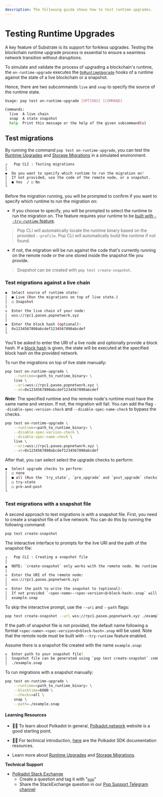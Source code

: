 ```yaml
---
description: The following guide shows how to test runtime upgrades.
---
```


# Testing Runtime Upgrades

A key feature of Substrate is its support for forkless upgrades. Testing the blockchain runtime upgrade process is essential to ensure a seamless network transition without disruptions.

To simulate and validate the process of upgrading a blockchain's runtime, the `on-runtime-upgrade` executes the [`OnRuntimeUpgrade`](https://paritytech.github.io/polkadot-sdk/master/frame_support/traits/trait.OnRuntimeUpgrade.html) hooks of a runtime against the state of a live blockchain or a snapshot.

Hence, there are two subcommands `live` and `snap` to specify the source of the runtime state.

```bash
Usage: pop test on-runtime-upgrade [OPTIONS] [COMMAND]

Commands:
  live  A live chain
  snap  A state snapshot
  help  Print this message or the help of the given subcommand(s)
```

## Test migrations

By running the command `pop test on-runtime-upgrade`, you can test the [Runtime Upgrades](https://docs.polkadot.com/develop/parachains/maintenance/runtime-upgrades/) and [Storage Migrations](https://docs.polkadot.com/develop/parachains/maintenance/storage-migrations/) in a simulated environment.

```bash
┌   Pop CLI : Testing migrations
│
◆  Do you want to specify which runtime to run the migration on?
│  If not provided, use the code of the remote node, or a snapshot.
│  ● Yes  / ○ No
└
```

Before the migration running, you will be prompted to confirm if you want to specify which runtime to run the migration on:

- If you choose to specify, you will be prompted to select the runtime to run the migration on. The feature requires your runtime to be [built with `--try-runtime` feature](../pop-cli/build.md).

> Pop CLI will automatically locate the runtime binary based on the provided `--profile`. Pop CLI will automatically build the runtime if not found.

- If not, the migration will be run against the code that's currently running on the remote node or the one stored inside the snapshot file you provide.

> Snapshot can be created with `pop test create-snapshot`.


### Test migrations against a live chain

```bash
◆  Select source of runtime state:
│  ● Live (Run the migrations on top of live state.)
│  ○ Snapshot
|
◇  Enter the live chain of your node:
│  wss://rpc1.paseo.popnetwork.xyz
│
◆  Enter the block hash (optional):
│  0x1234567890abcdef1234567890abcdef
└
```

You'll be asked to enter the URI of a live node and optionally provide a block hash. If a [block hash](https://paritytech.github.io/polkadot-sdk/master/sp_runtime/traits/trait.HashOutput.html) is given, the state will be executed at the specified block hash on the provided network.

To run the migrations on top of live state manually:

```bash
pop test on-runtime-upgrade \
    --runtime=<path_to_runtime_binary> \
    live \
    --uri=wss://rpc1.paseo.popnetwork.xyz \
    --at=0x1234567890abcdef1234567890abcdef
```

**_Note_**: The specified runtime and the remote node's runtime must have the same name and version. If not, the migration will fail. You can add the flag `--disable-spec-version-check` and `--disable-spec-name-check` to bypass the checks.

```bash
pop test on-runtime-upgrade \
    --runtime=<path_to_runtime_binary> \
    --disable-spec-version-check \
    --disable-spec-name-check \
    live \
    --uri=wss://rpc1.paseo.popnetwork.xyz \
    --at=0x1234567890abcdef1234567890abcdef
```

After that, you can select select the upgrade checks to perform:

```bash
◆  Select upgrade checks to perform:
│  ○ none
│  ● all (Run the `try_state`, `pre_upgrade` and `post_upgrade` checks)
│  ○ try-state
│  ○ pre-and-post
└
```

### Test migrations with a snapshot file

A second approach to test migrations is with a snapshot file. First, you need to create a snapshot file of a live network. You can do this by running the following command:

```bash
pop test create-snapshot
```

The interactive interface to prompts for the live URI and the path of the snapshot file:

```bash
┌   Pop CLI : Creating a snapshot file
│
▲  NOTE: `create-snapshot` only works with the remote node. No runtime required.
│
◇  Enter the URI of the remote node:
│  wss://rpc1.paseo.popnetwork.xyz
│
◇  Enter the path to write the snapshot to (optional):
│  If not provided `<spec-name>-<spec-version>@<block-hash>.snap` will be used.
│  example.snap
```

To skip the interactive prompt, use the `--uri` and `--path` flags:

```bash
pop test create-snapshot --uri wss://rpc1.paseo.popnetwork.xyz ./example.snap
```

If the path of snapshot file is not provided, the default name following a format `<spec-name>-<spec-version>@<block-hash>.snap` will be used. Note that the remote node must be built with `--try-runtime` feature enabled.

Assume there is a snapshot file created with the name `example.snap`:

```bash
◇  Enter path to your snapshot file?
│  Snapshot file can be generated using `pop test create-snapshot` command.
│  ./example.snap
```

To run migrations with a snapshot manually:

```bash
pop test on-runtime-upgrade \
    --runtime=<path_to_runtime_binary> \
    --blocktime=6000 \
    --checks=all \
    snap \
    --path=./example.snap
```

#### Learning Resources

* 🧑‍🏫 To learn about Polkadot in general, [Polkadot.network](https://polkadot.network/) website is a good starting point.
* 🧑‍🔧 For technical introduction, [here](https://github.com/paritytech/polkadot-sdk#-documentation) are the Polkadot SDK documentation resources.

* Learn more about [Runtime Upgrades](https://docs.polkadot.com/develop/parachains/maintenance/runtime-upgrades/) and [Storage Migrations](https://docs.polkadot.com/develop/parachains/maintenance/storage-migrations).

**Technical Support**

* [Polkadot Stack Exchange](https://polkadot.stackexchange.com/)
  * Create a question and tag it with "[`pop`](https://substrate.stackexchange.com/tags/pop/info)"
  * Share the StackExchange question in our [Pop Support Telegram channel](https://t.me/pop\_support)
